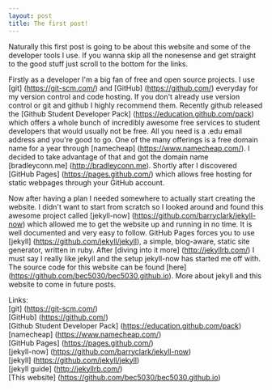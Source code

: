 ```yaml
---
layout: post
title: The first post!
---
```


Naturally this first post is going to be about this website and some of the developer tools I use. If you wanna skip all the nonesense and get straight to the good stuff just scroll to the bottom for the links.

Firstly as a developer I'm a big fan of free and open source projects. I use [git] (https://git-scm.com/) and [GitHub] (https://github.com/) everyday for my version control and code hosting. If you don't already use version control or git and github I highly recommend them. Recently github released the [Github Student Developer Pack] (https://education.github.com/pack) which offers a whole bunch of incredibly awesome free services to student developers that would usually not be free. All you need is a .edu email address and you're good to go. One of the many offerings is a free domain name for a year through [namecheap] (https://www.namecheap.com/). I decided to take advantage of that and got the domain name [bradleyconn.me] (http://bradleyconn.me). Shortly after I discovered [GitHub Pages] (https://pages.github.com/) which allows free hosting for static webpages through your GitHub account. 

Now after having a plan I needed somewhere to actually start creating the website. I didn't want to start from scratch so I looked around and found this awesome project called [jekyll-now] (https://github.com/barryclark/jekyll-now) which allowed me to get the website up and running in no time. It is well documented and very easy to follow. GitHub Pages forces you to use [jekyll] (https://github.com/jekyll/jekyll), a simple, blog-aware, static site generator, written in ruby. After [diving into it more] (http://jekyllrb.com/) I must say I really like jekyll and the setup jekyll-now has started me off with. The source code for this website can be found [here] (https://github.com/bec5030/bec5030.github.io).  More about jekyll and this website to come in future posts.

Links:  
[git] (https://git-scm.com/)  
[GitHub] (https://github.com/)  
[Github Student Developer Pack] (https://education.github.com/pack)  
[namecheap] (https://www.namecheap.com/)  
[GitHub Pages] (https://pages.github.com/)  
[jekyll-now] (https://github.com/barryclark/jekyll-now)  
[jekyll] (https://github.com/jekyll/jekyll)  
[jekyll guide] (http://jekyllrb.com/)  
[This website] (https://github.com/bec5030/bec5030.github.io)  
